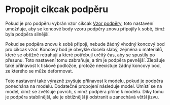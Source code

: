Propojit cikcak podpěru
====
Pokud je pro podpěru vybrán vzor cikcak [Vzor podpěry](support_pattern.md), toto nastavení umožňuje, aby se koncové body vzoru podpěry znovu připojily k sobě, čímž byla podpěra silnější.

Pokud se podpěra znovu k sobě připojí, nebude žádný vhodný koncový bod pro cikcak vzor. Koncový bod je obvykle docela slabý, zejména u materiálů, které se obtížně retrahují a které potřebují určitý čas, aby se spustily po přesunu. Toto nastavení tomu zabraňuje, a tím je podpěra pevnější. Zlepšuje také přilnavost k tiskové podložce, protože neexistuje žádný koncový bod, ze kterého se může deformovat.

Toto nastavení také výrazně zvyšuje přilnavost k modelu, pokud je podpěra ponechána na modelu. Dodatečné propojení následuje model. Umístí se na model, čímž se zvětšuje povrch, s nímž podpěra přilne k modelu. Díky tomu je podpěra stabilnější, ale je obtížnější ji odstranit a zanechává větší jizvu.
